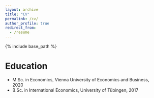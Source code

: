 ```yaml
---
layout: archive
title: "CV"
permalink: /cv/
author_profile: true
redirect_from:
  - /resume
---
```


{% include base_path %}

Education
======
* M.Sc. in Economics, Vienna University of Economics and Business, 2020
* B.Sc. in International Economics, University of Tübingen, 2017


